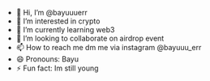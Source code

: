 - 👋 Hi, I’m @bayuuuerr
- 👀 I’m interested in crypto
- 🌱 I’m currently learning web3
- 💞️ I’m looking to collaborate on airdrop event
- 📫 How to reach me dm me via instagram @bayuuu_err
- 😄 Pronouns: Bayu
- ⚡ Fun fact: Im still young

<!---
bayuuuerr/bayuuuerr is a ✨ special ✨ repository because its `README.md` (this file) appears on your GitHub profile.
You can click the Preview link to take a look at your changes.
--->
